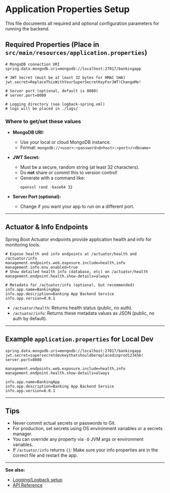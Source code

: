 # Application Properties Setup

This file documents all required and optional configuration parameters for running the backend.

## Required Properties (Place in `src/main/resources/application.properties`)

```properties
# MongoDB connection URI
spring.data.mongodb.uri=mongodb://localhost:27017/bankingapp

# JWT Secret (must be at least 32 bytes for HMAC SHA)
jwt.secret=ReplaceThisWithYourSuperSecretKeyForJWT!ChangeMe!

# Server port (optional, default is 8080)
# server.port=8080

# Logging directory (see logback-spring.xml)
# logs will be placed in ./logs/
```

### Where to get/set these values

- **MongoDB URI:**
    - Use your local or cloud MongoDB instance.
    - Format: `mongodb://<user>:<password>@<host>:<port>/<dbname>`
- **JWT Secret:**
    - Must be a secure, random string (at least 32 characters).
    - Do **not** share or commit this to version control!
    - Generate with a command like:
      ```
      openssl rand -base64 32
      ```

- **Server Port (optional):**
    - Change if you want your app to run on a different port.

---

## Actuator & Info Endpoints

Spring Boot Actuator endpoints provide application health and info for monitoring tools.

```properties
# Expose health and info endpoints at /actuator/health and /actuator/info
management.endpoints.web.exposure.include=health,info
management.info.env.enabled=true
# Show detailed health info (database, etc) on /actuator/health
management.endpoint.health.show-details=always

# Metadata for /actuator/info (optional, but recommended)
info.app.name=BankingApp
info.app.description=Banking App Backend Service
info.app.version=0.0.1
```
- `/actuator/health`: Returns health status (public, no auth).
- `/actuator/info`: Returns these metadata values as JSON (public, no auth by default).

---

## Example `application.properties` for Local Dev

```properties
spring.data.mongodb.uri=mongodb://localhost:27017/bankingapp
jwt.secret=supersecretdevkeythatshouldbereplacedinprod123456!
server.port=8080

management.endpoints.web.exposure.include=health,info
management.endpoint.health.show-details=always

info.app.name=BankingApp
info.app.description=Banking App Backend Service
info.app.version=0.0.1
```

---

## Tips

- Never commit actual secrets or passwords to Git.
- For production, set secrets using OS environment variables or a secrets manager.
- You can override any property via `-D` JVM args or environment variables.
- If `/actuator/info` returns `{}`: Make sure your info properties are in the correct file and restart the app.

---

**See also:**
- [Logging/Logback setup](./logback.md)
- [API Reference](./API.md)